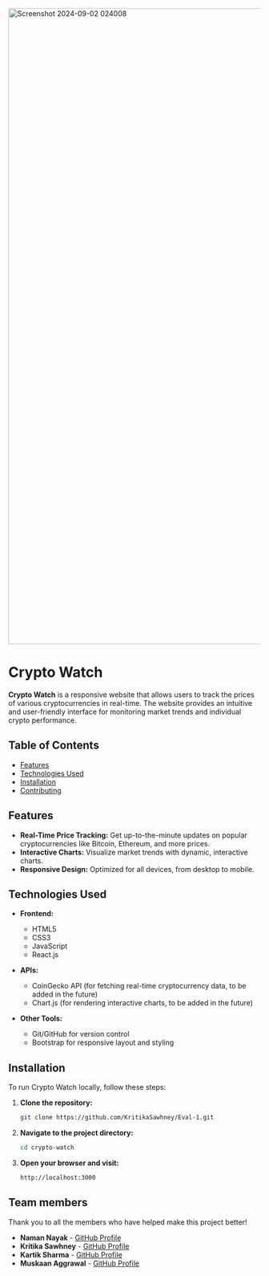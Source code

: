 <img width="1267" alt="Screenshot 2024-09-02 024008" src="https://github.com/user-attachments/assets/3066c13e-0d1c-4e26-9867-dfaa974151a3">

# Crypto Watch

**Crypto Watch** is a responsive website that allows users to track the prices of various cryptocurrencies in real-time. The website provides an intuitive and user-friendly interface for monitoring market trends and individual crypto performance.

## Table of Contents

- [Features](#features)
- [Technologies Used](#technologies-used)
- [Installation](#installation)
- [Contributing](#contributing)

## Features

- **Real-Time Price Tracking:** Get up-to-the-minute updates on popular cryptocurrencies like Bitcoin, Ethereum, and more prices.
- **Interactive Charts:** Visualize market trends with dynamic, interactive charts.
- **Responsive Design:** Optimized for all devices, from desktop to mobile.

## Technologies Used

- **Frontend:**
  - HTML5
  - CSS3
  - JavaScript 
  - React.js

- **APIs:**
  - CoinGecko API (for fetching real-time cryptocurrency data, to be added in the future)
  - Chart.js (for rendering interactive charts, to be added in the future)

- **Other Tools:**
  - Git/GitHub for version control
  - Bootstrap for responsive layout and styling

## Installation

To run Crypto Watch locally, follow these steps:

1. **Clone the repository:**

   ```bash
   git clone https://github.com/KritikaSawhney/Eval-1.git

2. **Navigate to the project directory:**

   ```bash
   cd crypto-watch
3. **Open your browser and visit:**

   ```bash
   http://localhost:3000

## Team members
Thank you to all the members who have helped make this project better!
- **Naman Nayak** - [GitHub Profile](https://github.com/Namann-14)
- **Kritika Sawhney** - [GitHub Profile](https://github.com/KritikaSawhney)
- **Kartik Sharma** - [GitHub Profile](https://github.com/Kartik2004sharma)
- **Muskaan Aggrawal** - [GitHub Profile](https://github.com/musagg)
  
   

